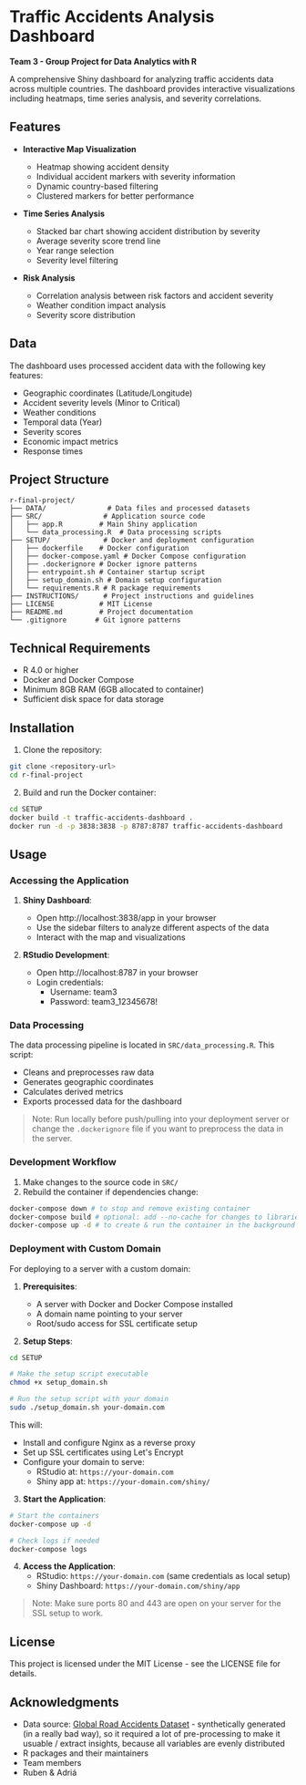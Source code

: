 # Traffic Accidents Analysis Dashboard
**Team 3 - Group Project for Data Analytics with R**

A comprehensive Shiny dashboard for analyzing traffic accidents data across multiple countries. The dashboard provides interactive visualizations including heatmaps, time series analysis, and severity correlations.

## Features

- **Interactive Map Visualization**
  - Heatmap showing accident density
  - Individual accident markers with severity information
  - Dynamic country-based filtering
  - Clustered markers for better performance

- **Time Series Analysis**
  - Stacked bar chart showing accident distribution by severity
  - Average severity score trend line
  - Year range selection
  - Severity level filtering

- **Risk Analysis**
  - Correlation analysis between risk factors and accident severity
  - Weather condition impact analysis
  - Severity score distribution

## Data

The dashboard uses processed accident data with the following key features:
- Geographic coordinates (Latitude/Longitude)
- Accident severity levels (Minor to Critical)
- Weather conditions
- Temporal data (Year)
- Severity scores
- Economic impact metrics
- Response times

## Project Structure

```
r-final-project/
├── DATA/               # Data files and processed datasets
├── SRC/               # Application source code
│   ├── app.R         # Main Shiny application
│   └── data_processing.R  # Data processing scripts
├── SETUP/             # Docker and deployment configuration
│   ├── dockerfile    # Docker configuration
│   ├── docker-compose.yaml # Docker Compose configuration
│   ├── .dockerignore # Docker ignore patterns
│   ├── entrypoint.sh # Container startup script
│   ├── setup_domain.sh # Domain setup configuration
│   └── requirements.R # R package requirements
├── INSTRUCTIONS/      # Project instructions and guidelines
├── LICENSE           # MIT License
├── README.md         # Project documentation
└── .gitignore       # Git ignore patterns
```

## Technical Requirements

- R 4.0 or higher
- Docker and Docker Compose
- Minimum 8GB RAM (6GB allocated to container)
- Sufficient disk space for data storage

## Installation

1. Clone the repository:
```bash
git clone <repository-url>
cd r-final-project
```

2. Build and run the Docker container:
```bash
cd SETUP
docker build -t traffic-accidents-dashboard .
docker run -d -p 3838:3838 -p 8787:8787 traffic-accidents-dashboard
```

## Usage

### Accessing the Application

1. **Shiny Dashboard**:
   - Open http://localhost:3838/app in your browser
   - Use the sidebar filters to analyze different aspects of the data
   - Interact with the map and visualizations

2. **RStudio Development**:
   - Open http://localhost:8787 in your browser
   - Login credentials:
     - Username: team3
     - Password: team3_12345678!

### Data Processing

The data processing pipeline is located in `SRC/data_processing.R`. This script:
- Cleans and preprocesses raw data
- Generates geographic coordinates
- Calculates derived metrics
- Exports processed data for the dashboard

> Note: Run locally before push/pulling into your deployment server or change the `.dockerignore` file if you want to preprocess the data in the server.

### Development Workflow

1. Make changes to the source code in `SRC/`
2. Rebuild the container if dependencies change:
```bash
docker-compose down # to stop and remove existing container
docker-compose build # optional: add --no-cache for changes to libraries to rebuild the image
docker-compose up -d # to create & run the container in the background
```

### Deployment with Custom Domain

For deploying to a server with a custom domain:

1. **Prerequisites**:
   - A server with Docker and Docker Compose installed
   - A domain name pointing to your server
   - Root/sudo access for SSL certificate setup

2. **Setup Steps**:
```bash
cd SETUP

# Make the setup script executable
chmod +x setup_domain.sh

# Run the setup script with your domain
sudo ./setup_domain.sh your-domain.com
```

This will:
- Install and configure Nginx as a reverse proxy
- Set up SSL certificates using Let's Encrypt
- Configure your domain to serve:
  - RStudio at: `https://your-domain.com`
  - Shiny app at: `https://your-domain.com/shiny/`

3. **Start the Application**:
```bash
# Start the containers
docker-compose up -d

# Check logs if needed
docker-compose logs
```

4. **Access the Application**:
   - RStudio: `https://your-domain.com` (same credentials as local setup)
   - Shiny Dashboard: `https://your-domain.com/shiny/app`

> Note: Make sure ports 80 and 443 are open on your server for the SSL setup to work.

## License

This project is licensed under the MIT License - see the LICENSE file for details.

## Acknowledgments

- Data source: [Global Road Accidents Dataset](https://www.kaggle.com/datasets/ankushpanday1/global-road-accidents-dataset) - synthetically generated (in a really bad way), so it required a lot of pre-processing to make it usuable / extract insights, because all variables are evenly distributed
- R packages and their maintainers
- Team members
- Ruben & Adriá